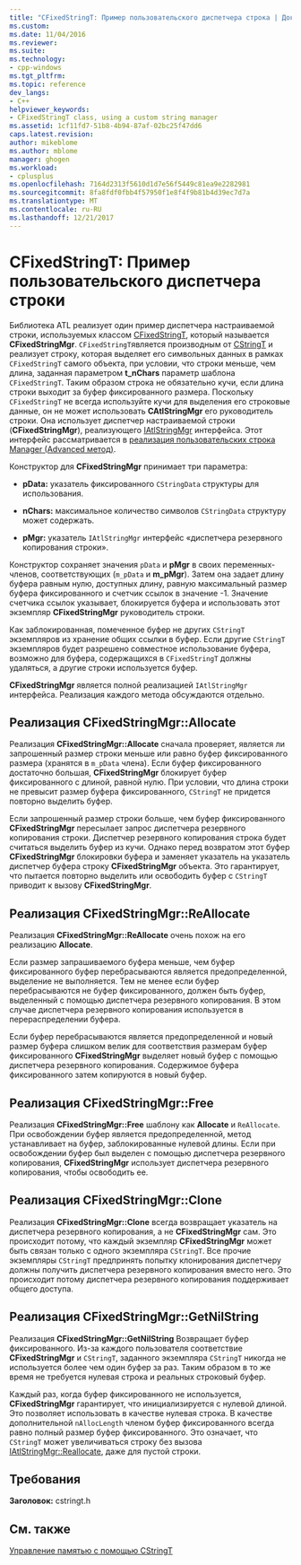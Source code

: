 ```yaml
---
title: "CFixedStringT: Пример пользовательского диспетчера строка | Документы Microsoft"
ms.custom: 
ms.date: 11/04/2016
ms.reviewer: 
ms.suite: 
ms.technology:
- cpp-windows
ms.tgt_pltfrm: 
ms.topic: reference
dev_langs:
- C++
helpviewer_keywords:
- CFixedStringT class, using a custom string manager
ms.assetid: 1cf11fd7-51b8-4b94-87af-02bc25f47dd6
caps.latest.revision: 
author: mikeblome
ms.author: mblome
manager: ghogen
ms.workload:
- cplusplus
ms.openlocfilehash: 7164d2313f5610d1d7e56f5449c81ea9e2282981
ms.sourcegitcommit: 8fa8fdf0fbb4f57950f1e8f4f9b81b4d39ec7d7a
ms.translationtype: MT
ms.contentlocale: ru-RU
ms.lasthandoff: 12/21/2017
---
```

# <a name="cfixedstringt-example-of-a-custom-string-manager"></a>CFixedStringT: Пример пользовательского диспетчера строки
Библиотека ATL реализует один пример диспетчера настраиваемой строки, используемых классом [CFixedStringT](../atl-mfc-shared/reference/cfixedstringt-class.md), который называется **CFixedStringMgr**. `CFixedStringT`является производным от [CStringT](../atl-mfc-shared/reference/cstringt-class.md) и реализует строку, которая выделяет его символьных данных в рамках `CFixedStringT` самого объекта, при условии, что строки меньше, чем длина, заданная параметром **t_nChars** параметр шаблона `CFixedStringT`. Таким образом строка не обязательно кучи, если длина строки выходит за буфер фиксированного размера. Поскольку `CFixedStringT` не всегда используйте кучи для выделения его строковые данные, он не может использовать **CAtlStringMgr** его руководитель строки. Она использует диспетчер настраиваемой строки (**CFixedStringMgr**), реализующего [IAtlStringMgr](../atl-mfc-shared/reference/iatlstringmgr-class.md) интерфейса. Этот интерфейс рассматривается в [реализация пользовательских строка Manager (Advanced метод)](../atl-mfc-shared/implementation-of-a-custom-string-manager-advanced-method.md).  
  
 Конструктор для **CFixedStringMgr** принимает три параметра:  
  
-   **pData:** указатель фиксированного `CStringData` структуры для использования.  
  
-   **nChars:** максимальное количество символов `CStringData` структуру может содержать.  
  
-   **pMgr:** указатель `IAtlStringMgr` интерфейс «диспетчера резервного копирования строки».  
  
 Конструктор сохраняет значения `pData` и **pMgr** в своих переменных-членов, соответствующих (`m_pData` и **m_pMgr**). Затем она задает длину буфера равным нулю, доступных длину, равную максимальный размер буфера фиксированного и счетчик ссылок в значение -1. Значение счетчика ссылок указывает, блокируется буфера и использовать этот экземпляр **CFixedStringMgr** руководитель строки.  
  
 Как заблокированная, помеченное буфер не других `CStringT` экземпляров из хранение общих ссылки в буфер. Если другие `CStringT` экземпляров будет разрешено совместное использование буфера, возможно для буфера, содержащихся в `CFixedStringT` должны удаляться, а другие строки используется буфер.  
  
 **CFixedStringMgr** является полной реализацией `IAtlStringMgr` интерфейса. Реализация каждого метода обсуждаются отдельно.  
  
## <a name="implementation-of-cfixedstringmgrallocate"></a>Реализация CFixedStringMgr::Allocate  
 Реализация **CFixedStringMgr::Allocate** сначала проверяет, является ли запрошенный размер строки меньше или равно буфер фиксированного размера (хранятся в `m_pData` члена). Если буфер фиксированного достаточно большая, **CFixedStringMgr** блокирует буфер фиксированного с длиной, равной нулю. При условии, что длина строки не превысит размер буфера фиксированного, `CStringT` не придется повторно выделить буфер.  
  
 Если запрошенный размер строки больше, чем буфер фиксированного **CFixedStringMgr** пересылает запрос диспетчера резервного копирования строки. Диспетчер резервного копирования строка будет считаться выделить буфер из кучи. Однако перед возвратом этот буфер **CFixedStringMgr** блокировки буфера и заменяет указатель на указатель диспетчер буфера строку **CFixedStringMgr** объекта. Это гарантирует, что пытается повторно выделить или освободить буфер с `CStringT` приводит к вызову **CFixedStringMgr**.  
  
## <a name="implementation-of-cfixedstringmgrreallocate"></a>Реализация CFixedStringMgr::ReAllocate  
 Реализация **CFixedStringMgr::ReAllocate** очень похож на его реализацию **Allocate**.  
  
 Если размер запрашиваемого буфера меньше, чем буфер фиксированного буфер перебрасываются является предопределенной, выделение не выполняется. Тем не менее если буфер перебрасываются не буфер фиксированного, должен быть буфер, выделенный с помощью диспетчера резервного копирования. В этом случае диспетчера резервного копирования используется в перераспределении буфера.  
  
 Если буфер перебрасываются является предопределенной и новый размер буфера слишком велик для соответствия размерам буфер фиксированного **CFixedStringMgr** выделяет новый буфер с помощью диспетчера резервного копирования. Содержимое буфера фиксированного затем копируются в новый буфер.  
  
## <a name="implementation-of-cfixedstringmgrfree"></a>Реализация CFixedStringMgr::Free  
 Реализация **CFixedStringMgr::Free** шаблону как **Allocate** и `ReAllocate`. При освобождении буфер является предопределенной, метод устанавливает на буфер, заблокированные нулевой длины. Если при освобождении буфер был выделен с помощью диспетчера резервного копирования, **CFixedStringMgr** использует диспетчера резервного копирования, чтобы освободить ее.  
  
## <a name="implementation-of-cfixedstringmgrclone"></a>Реализация CFixedStringMgr::Clone  
 Реализация **CFixedStringMgr::Clone** всегда возвращает указатель на диспетчера резервного копирования, а не **CFixedStringMgr** сам. Это происходит потому, что каждый экземпляр **CFixedStringMgr** может быть связан только с одного экземпляра `CStringT`. Все прочие экземпляры `CStringT` предпринять попытку клонирования диспетчеру должны получить диспетчера резервного копирования вместо него. Это происходит потому диспетчера резервного копирования поддерживает общего доступа.  
  
## <a name="implementation-of-cfixedstringmgrgetnilstring"></a>Реализация CFixedStringMgr::GetNilString  
 Реализация **CFixedStringMgr::GetNilString** Возвращает буфер фиксированного. Из-за каждого пользователя соответствие **CFixedStringMgr** и `CStringT`, заданного экземпляра `CStringT` никогда не используется более чем один буфер за раз. Таким образом в то же время не требуется нулевая строка и реальных строковый буфер.  
  
 Каждый раз, когда буфер фиксированного не используется, **CFixedStringMgr** гарантирует, что инициализируется с нулевой длиной. Это позволяет использовать в качестве нулевая строка. В качестве дополнительной `nAllocLength` членом буфер фиксированного всегда равно полный размер буфер фиксированного. Это означает, что `CStringT` может увеличиваться строку без вызова [IAtlStringMgr::Reallocate](../atl-mfc-shared/reference/iatlstringmgr-class.md#reallocate), даже для пустой строки.  
  
## <a name="requirements"></a>Требования  
 **Заголовок:** cstringt.h  
  
## <a name="see-also"></a>См. также  
 [Управление памятью с помощью CStringT](../atl-mfc-shared/memory-management-with-cstringt.md)

